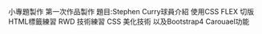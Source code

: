小專題製作 第一次作品製作
題目:Stephen Curry球員介紹
使用CSS FLEX 切版
HTML標籤練習
RWD 技術練習
CSS 美化技術
以及Bootstrap4 Carouael功能
